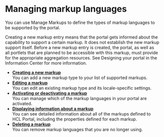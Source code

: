 # Managing markup languages

You can use Manage Markups to define the types of markup languages to be supported by the portal.

Creating a new markup entry means that the portal gets informed about the capability to support a certain markup. It does not establish the new markup support itself. Before a new markup entry is created, the portal, as well as all portlets that are planned to be accessible with this markup, must provide for the appropriate aggregation resources. See Designing your portal in the Information Center for more information.


-   **[Creating a new markup](h_markups_create.md)**  
You can add a new markup type to your list of supported markups.
-   **[Editing a markup](h_markups_edit.md)**  
You can edit an existing markup type and its locale-specific settings.
-   **[Activating or deactivating a markup](h_markups_activate.md)**  
You can manage which of the markup languages in your portal are activated.
-   **[Displaying information about a markup](h_markups_display_info.md)**  
You can see detailed information about all of the markups defined to HCL Portal, including the properties defined for each markup.
-   **[Deleting a markup](h_markups_delete.md)**  
You can remove markup languages that you are no longer using. 

